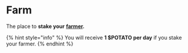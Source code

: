 # Farm

The place to **stake your** [**farmer**](../characters/farmer.md)**.**

{% hint style="info" %}
You will receive **1 $POTATO per day** if you stake your farmer.
{% endhint %}

